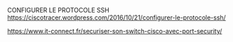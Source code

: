 CONFIGURER LE PROTOCOLE SSH
https://ciscotracer.wordpress.com/2016/10/21/configurer-le-protocole-ssh/

https://www.it-connect.fr/securiser-son-switch-cisco-avec-port-security/

